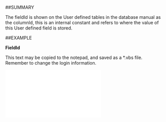 

##SUMMARY

The fieldId is shown on the User defined tables in the database manual as the columnId, this is an internal constant and refers to where the value of this User defined field is stored.


##EXAMPLE

**FieldId**

This text may be copied to the notepad, and saved as a *.vbs file. Remember to change the login information.

![](../../Examples/vbs/SOUdefField.FieldId.vbs.txt)





